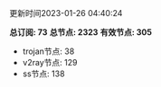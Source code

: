 更新时间2023-01-26 04:40:24

**总订阅: 73**
**总节点: 2323**
**有效节点: 305**
- trojan节点: 38
- v2ray节点: 129
- ss节点: 138
